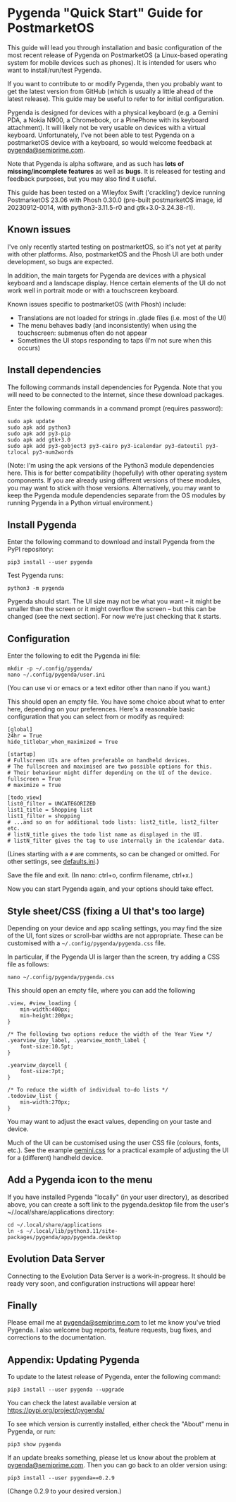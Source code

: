 Pygenda "Quick Start" Guide for PostmarketOS
============================================
This guide will lead you through installation and basic configuration
of the most recent release of Pygenda on PostmarketOS (a Linux-based
operating system for mobile devices such as phones). It is intended
for users who want to install/run/test Pygenda.

If you want to contribute to or modify Pygenda, then you probably want
to get the latest version from GitHub (which is usually a little ahead
of the latest release). This guide may be useful to refer to for
initial configuration.

Pygenda is designed for devices with a physical keyboard (e.g. a Gemini PDA,
a Nokia N900, a Chromebook, or a PinePhone with its keyboard attachment).
It will likely not be very usable on devices with a virtual keyboard.
Unfortunately, I've not been able to test Pygenda on a postmarketOS device
with a keyboard, so would welcome feedback at pygenda@semiprime.com.

Note that Pygenda is alpha software, and as such has **lots of
missing/incomplete features** as well as **bugs**. It is released for
testing and feedback purposes, but you may also find it useful.

This guide has been tested on a Wileyfox Swift ('crackling') device
running PostmarketOS 23.06 with Phosh 0.30.0 (pre-built postmarketOS
image, id 20230912-0014, with python3-3.11.5-r0 and gtk+3.0-3.24.38-r1).

Known issues
------------
I've only recently started testing on postmarketOS, so it's not yet at
parity with other platforms. Also, postmarketOS and the Phosh UI are
both under development, so bugs are expected.

In addition, the main targets for Pygenda are devices with a physical
keyboard and a landscape display. Hence certain elements of the UI do
not work well in portrait mode or with a touchscreen keyboard.

Known issues specific to postmarketOS (with Phosh) include:

* Translations are not loaded for strings in .glade files (i.e. most of the UI)
* The menu behaves badly (and inconsistently) when using the touchscreen: submenus often do not appear
* Sometimes the UI stops responding to taps (I'm not sure when this occurs)

Install dependencies
--------------------
The following commands install dependencies for Pygenda. Note that you
will need to be connected to the Internet, since these download packages.

Enter the following commands in a command prompt (requires password):

    sudo apk update
    sudo apk add python3
    sudo apk add py3-pip
    sudo apk add gtk+3.0
    sudo apk add py3-gobject3 py3-cairo py3-icalendar py3-dateutil py3-tzlocal py3-num2words

(Note: I'm using the apk versions of the Python3 module dependencies here.
This is for better compatibility (hopefully) with other operating system
components. If you are already using different versions of these modules,
you may want to stick with those versions. Alternatively, you may want to
keep the Pygenda module dependencies separate from the OS modules by
running Pygenda in a Python virtual environment.)

Install Pygenda
---------------
Enter the following command to download and install Pygenda from the
PyPI repository:

    pip3 install --user pygenda

Test Pygenda runs:

    python3 -m pygenda

Pygenda should start. The UI size may not be what you want – it might
be smaller than the screen or it might overflow the screen – but this
can be changed (see the next section). For now we're just checking
that it starts.

Configuration
-------------
Enter the following to edit the Pygenda ini file:

    mkdir -p ~/.config/pygenda/
    nano ~/.config/pygenda/user.ini

(You can use vi or emacs or a text editor other than nano if you want.)

This should open an empty file. You have some choice about what to
enter here, depending on your preferences. Here's a reasonable basic
configuration that you can select from or modify as required:

    [global]
    24hr = True
    hide_titlebar_when_maximized = True
    
    [startup]
    # Fullscreen UIs are often preferable on handheld devices.
    # The fullscreen and maximised are two possible options for this.
    # Their behaviour might differ depending on the UI of the device.
    fullscreen = True
    # maximize = True
    
    [todo_view]
    list0_filter = UNCATEGORIZED
    list1_title = Shopping list
    list1_filter = shopping
    # ...and so on for additional todo lists: list2_title, list2_filter etc.
    # listN_title gives the todo list name as displayed in the UI.
    # listN_filter gives the tag to use internally in the icalendar data.

(Lines starting with a `#` are comments, so can be changed or omitted.
For other settings, see [defaults.ini](config-examples/defaults.ini).)

Save the file and exit. (In nano: ctrl+o, confirm filename, ctrl+x.)

Now you can start Pygenda again, and your options should take effect.

Style sheet/CSS (fixing a UI that's too large)
----------------------------------------------
Depending on your device and app scaling settings, you may find the
size of the UI, font sizes or scroll-bar widths are not appropriate.
These can be customised with a `~/.config/pygenda/pygenda.css` file.

In particular, if the Pygenda UI is larger than the screen, try adding
a CSS file as follows:

    nano ~/.config/pygenda/pygenda.css

This should open an empty file, where you can add the following

    .view, #view_loading {
        min-width:400px;
        min-height:200px;
    }
    
    /* The following two options reduce the width of the Year View */
    .yearview_day_label, .yearview_month_label {
        font-size:10.5pt;
    }
    
    .yearview_daycell {
        font-size:7pt;
    }
    
    /* To reduce the width of individual to-do lists */
    .todoview_list {
        min-width:270px;
    }

You may want to adjust the exact values, depending on your taste and
device.

Much of the UI can be customised using the user CSS file (colours, fonts,
etc.). See the example [gemini.css](../pygenda/css/gemini.css) for a
practical example of adjusting the UI for a (different) handheld device.

Add a Pygenda icon to the menu
------------------------------
If you have installed Pygenda "locally" (in your user directory), as
described above, you can create a soft link to the pygenda.desktop file
from the user's ~/.local/share/applications directory:

    cd ~/.local/share/applications
    ln -s ~/.local/lib/python3.11/site-packages/pygenda/app/pygenda.desktop

Evolution Data Server
---------------------
Connecting to the Evolution Data Server is a work-in-progress.
It should be ready very soon, and configuration instructions will
appear here!

Finally
-------
Please email me at pygenda@semiprime.com to let me know you've tried
Pygenda. I also welcome bug reports, feature requests, bug fixes, and
corrections to the documentation.

Appendix: Updating Pygenda
--------------------------
To update to the latest release of Pygenda, enter the following command:

    pip3 install --user pygenda --upgrade

You can check the latest available version at https://pypi.org/project/pygenda/

To see which version is currently installed, either check the "About"
menu in Pygenda, or run:

    pip3 show pygenda

If an update breaks something, please let us know about the problem at
pygenda@semiprime.com. Then you can go back to an older version using:

    pip3 install --user pygenda==0.2.9

(Change 0.2.9 to your desired version.)
